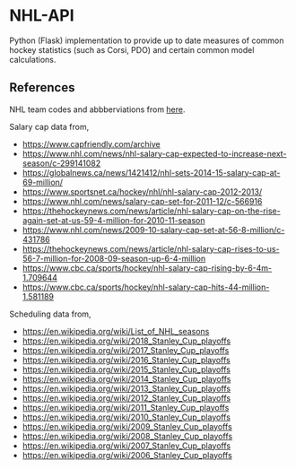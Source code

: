 # NHL-API

Python (Flask) implementation to provide up to date measures of common hockey statistics (such as Corsi, PDO) and certain common model calculations.

## References
NHL team codes and abbberviations from <a href="https://en.wikipedia.org/wiki/Template:NHL_team_abbreviations">here</a>.

Salary cap data from,
 - <a href="https://www.capfriendly.com/archive">https://www.capfriendly.com/archive</a>
 - <a href="https://www.nhl.com/news/nhl-salary-cap-expected-to-increase-next-season/c-299141082">https://www.nhl.com/news/nhl-salary-cap-expected-to-increase-next-season/c-299141082</a>
 - <a href="https://globalnews.ca/news/1421412/nhl-sets-2014-15-salary-cap-at-69-million/">https://globalnews.ca/news/1421412/nhl-sets-2014-15-salary-cap-at-69-million/</a>
 - <a href="https://www.sportsnet.ca/hockey/nhl/nhl-salary-cap-2012-2013/">https://www.sportsnet.ca/hockey/nhl/nhl-salary-cap-2012-2013/</a>
 - <a href="https://www.nhl.com/news/salary-cap-set-for-2011-12/c-566916">https://www.nhl.com/news/salary-cap-set-for-2011-12/c-566916</a>
 - <a href="https://thehockeynews.com/news/article/nhl-salary-cap-on-the-rise-again-set-at-us-59-4-million-for-2010-11-season">https://thehockeynews.com/news/article/nhl-salary-cap-on-the-rise-again-set-at-us-59-4-million-for-2010-11-season</a>
 - <a href="https://www.nhl.com/news/2009-10-salary-cap-set-at-56-8-million/c-431786">https://www.nhl.com/news/2009-10-salary-cap-set-at-56-8-million/c-431786</a>
 - <a href="https://thehockeynews.com/news/article/nhl-salary-cap-rises-to-us-56-7-million-for-2008-09-season-up-6-4-million">https://thehockeynews.com/news/article/nhl-salary-cap-rises-to-us-56-7-million-for-2008-09-season-up-6-4-million</a>
 - <a href="https://www.cbc.ca/sports/hockey/nhl-salary-cap-rising-by-6-4m-1.709644">https://www.cbc.ca/sports/hockey/nhl-salary-cap-rising-by-6-4m-1.709644</a>
 - <a href="https://www.cbc.ca/sports/hockey/nhl-salary-cap-hits-44-million-1.581189">https://www.cbc.ca/sports/hockey/nhl-salary-cap-hits-44-million-1.581189</a>

Scheduling data from,
- <a href="https://en.wikipedia.org/wiki/List_of_NHL_seasons">https://en.wikipedia.org/wiki/List_of_NHL_seasons</a>
- <a href="https://en.wikipedia.org/wiki/2018_Stanley_Cup_playoffs">https://en.wikipedia.org/wiki/2018_Stanley_Cup_playoffs</a>
- <a href="https://en.wikipedia.org/wiki/2017_Stanley_Cup_playoffs">https://en.wikipedia.org/wiki/2017_Stanley_Cup_playoffs</a>
- <a href="https://en.wikipedia.org/wiki/2016_Stanley_Cup_playoffs">https://en.wikipedia.org/wiki/2016_Stanley_Cup_playoffs</a>
- <a href="https://en.wikipedia.org/wiki/2015_Stanley_Cup_playoffs">https://en.wikipedia.org/wiki/2015_Stanley_Cup_playoffs</a>
- <a href="https://en.wikipedia.org/wiki/2014_Stanley_Cup_playoffs">https://en.wikipedia.org/wiki/2014_Stanley_Cup_playoffs</a>
- <a href="https://en.wikipedia.org/wiki/2013_Stanley_Cup_playoffs">https://en.wikipedia.org/wiki/2013_Stanley_Cup_playoffs</a>
- <a href="https://en.wikipedia.org/wiki/2012_Stanley_Cup_playoffs">https://en.wikipedia.org/wiki/2012_Stanley_Cup_playoffs</a>
- <a href="https://en.wikipedia.org/wiki/2011_Stanley_Cup_playoffs">https://en.wikipedia.org/wiki/2011_Stanley_Cup_playoffs</a>
- <a href="https://en.wikipedia.org/wiki/2010_Stanley_Cup_playoffs">https://en.wikipedia.org/wiki/2010_Stanley_Cup_playoffs</a>
- <a href="https://en.wikipedia.org/wiki/2009_Stanley_Cup_playoffs">https://en.wikipedia.org/wiki/2009_Stanley_Cup_playoffs</a>
- <a href="https://en.wikipedia.org/wiki/2008_Stanley_Cup_playoffs">https://en.wikipedia.org/wiki/2008_Stanley_Cup_playoffs</a>
- <a href="https://en.wikipedia.org/wiki/2007_Stanley_Cup_playoffs">https://en.wikipedia.org/wiki/2007_Stanley_Cup_playoffs</a>
- <a href="https://en.wikipedia.org/wiki/2006_Stanley_Cup_playoffs">https://en.wikipedia.org/wiki/2006_Stanley_Cup_playoffs</a>